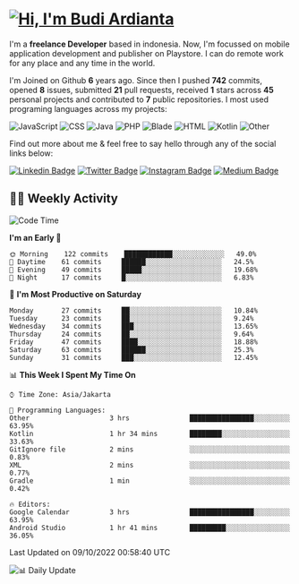 # [![Hi, I'm Budi Ardianta](https://readme-typing-svg.herokuapp.com?size=24&vCenter=true&lines=%F0%9F%91%8B+Hi%2C+I'm+Budi+Ardianta+;%F0%9F%92%BB+Android+And+Web+Developer+)](https://git.io/typing-svg)

I'm a **freelance Developer** based in indonesia. Now, I'm focussed on mobile application development and publisher on Playstore. I can do remote work for any place and any time in the world.

I'm Joined on Github **6** years ago. Since then I pushed **742** commits, opened **8** issues, submitted **21** pull requests, received **1** stars across **45** personal projects and contributed to **7** public repositories.
I most used programing languages across my projects:

![JavaScript](https://img.shields.io/badge/-JavaScript-%23f1e05a?style=flat&logo=JavaScript&logoColor=white)
![CSS](https://img.shields.io/badge/-CSS-%23563d7c?style=flat&logo=CSS&logoColor=white)
![Java](https://img.shields.io/badge/-Java-%23b07219?style=flat&logo=Java&logoColor=white)
![PHP](https://img.shields.io/badge/-PHP-%234F5D95?style=flat&logo=PHP&logoColor=white)
![Blade](https://img.shields.io/badge/-Blade-%23f7523f?style=flat&logo=Blade&logoColor=white)
![HTML](https://img.shields.io/badge/-HTML-%23e34c26?style=flat&logo=HTML&logoColor=white)
![Kotlin](https://img.shields.io/badge/-Kotlin-%23A97BFF?style=flat&logo=Kotlin&logoColor=white)
![Other](https://img.shields.io/badge/-Other-%23ededed?style=flat&logo=Other&logoColor=white)

Find out more about me & feel free to say hello through any of the social links below:

[![Linkedin Badge](https://img.shields.io/badge/-budiardianata-blue?style=flat&logo=Linkedin&logoColor=white&link=https://www.linkedin.com/in/budiardianata/)](https://www.linkedin.com/in/budiardianata/)
[![Twitter Badge](https://img.shields.io/badge/-budiardianata-%231DA1F2.svg?style=flat&logo=twitter&logoColor=white&link=https://www.twitter.com/budiardianata)](https://www.linkedin.com/in/budiardianata/)
[![Instagram Badge](https://img.shields.io/badge/-budiardianata-purple?style=flat&logo=instagram&logoColor=white&link=https://instagram.com/budiardianata/)](https://instagram.com/budiardianata)
[![Medium Badge](https://img.shields.io/badge/-@budiardianata-%2312100E.svg?style=flat&logo=Medium&logoColor=white&link=https://medium.com/@budiardianata/)](https://medium.com/@budiardianata)

## 👨‍💻 Weekly Activity
<!--START_SECTION:waka-->
![Code Time](http://img.shields.io/badge/Code%20Time-1%2C171%20hrs%207%20mins-blue)

**I'm an Early 🐤** 

```text
🌞 Morning    122 commits    ████████████░░░░░░░░░░░░░   49.0% 
🌆 Daytime    61 commits     ██████░░░░░░░░░░░░░░░░░░░   24.5% 
🌃 Evening    49 commits     █████░░░░░░░░░░░░░░░░░░░░   19.68% 
🌙 Night      17 commits     █░░░░░░░░░░░░░░░░░░░░░░░░   6.83%

```
📅 **I'm Most Productive on Saturday** 

```text
Monday       27 commits     ██░░░░░░░░░░░░░░░░░░░░░░░   10.84% 
Tuesday      23 commits     ██░░░░░░░░░░░░░░░░░░░░░░░   9.24% 
Wednesday    34 commits     ███░░░░░░░░░░░░░░░░░░░░░░   13.65% 
Thursday     24 commits     ██░░░░░░░░░░░░░░░░░░░░░░░   9.64% 
Friday       47 commits     ████░░░░░░░░░░░░░░░░░░░░░   18.88% 
Saturday     63 commits     ██████░░░░░░░░░░░░░░░░░░░   25.3% 
Sunday       31 commits     ███░░░░░░░░░░░░░░░░░░░░░░   12.45%

```


📊 **This Week I Spent My Time On** 

```text
⌚︎ Time Zone: Asia/Jakarta

💬 Programming Languages: 
Other                    3 hrs               ████████████████░░░░░░░░░   63.95% 
Kotlin                   1 hr 34 mins        ████████░░░░░░░░░░░░░░░░░   33.63% 
GitIgnore file           2 mins              ░░░░░░░░░░░░░░░░░░░░░░░░░   0.83% 
XML                      2 mins              ░░░░░░░░░░░░░░░░░░░░░░░░░   0.77% 
Gradle                   1 min               ░░░░░░░░░░░░░░░░░░░░░░░░░   0.42%

🔥 Editors: 
Google Calendar          3 hrs               ████████████████░░░░░░░░░   63.95% 
Android Studio           1 hr 41 mins        █████████░░░░░░░░░░░░░░░░   36.05%

```


 Last Updated on 09/10/2022 00:58:40 UTC
<!--END_SECTION:waka-->

![📊 Daily Update](https://github.com/budiardianata/budiardianata/actions/workflows/update-activity.yml/badge.svg)
